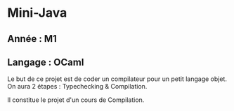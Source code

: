 <h1> Mini-Java </h1>

<h2> Année : M1 </h2>
<h2> Langage : OCaml </h2>

<p>
Le but de ce projet est de coder un compilateur pour un petit langage objet.
On aura 2 étapes : Typechecking & Compilation.

Il constitue le projet d'un cours de Compilation.
</p>
